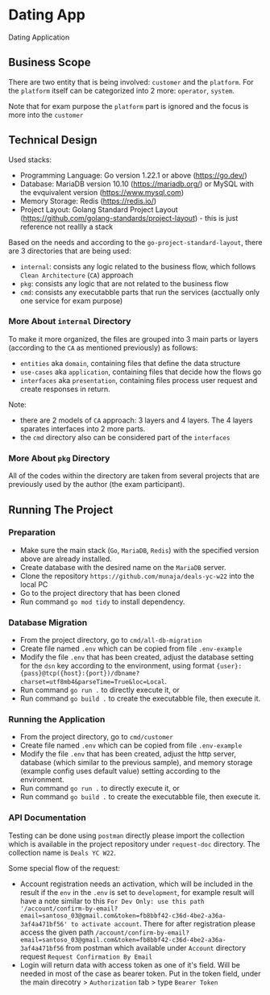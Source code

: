 # Dating App
Dating Application

## Business Scope
There are two entity that is being involved: `customer` and the `platform`. For the `platform` itself can be categorized into 2 more: `operator`, `system`.

Note that for exam purpose the `platform` part is ignored and the focus is more into the `customer`


## Technical Design
Used stacks:
- Programming Language: Go version 1.22.1 or above (https://go.dev/)
- Database: MariaDB version 10.10 (https://mariadb.org/) or MySQL with the evquivalent version (https://www.mysql.com)
- Memory Storage: Redis (https://redis.io/)
- Project Layout: Golang Standard Project Layout (https://github.com/golang-standards/project-layout) - this is just reference not reallly a stack

Based on the needs and according to the `go-project-standard-layout`, there are 3 directories that are being used:
- `internal`: consists any logic related to the business flow, which follows `Clean Architecture` (`CA`) approach
- `pkg`: consists any logic that are not related to the business flow
- `cmd`: consists any executabble parts that run the services (acctually only one service for exam purpose)

### More About `internal` Directory
To make it more organized, the files are grouped into 3 main parts or layers (according to the `CA` as mentioned previously) as follows:
- `entities` aka `domain`, containing files that define the data structure
- `use-cases` aka `application`, containing files that decide how the flows go
- `interfaces` aka `presentation`, containing files process user request and create responses in return.

Note:
- there are 2 models of `CA` approach: 3 layers and 4 layers. The 4 layers sparates interfaces into 2 more parts.
- the `cmd` directory also can be considered part of the `interfaces`

### More About `pkg` Directory
All of the codes within the directory are taken from several projects that are previously used by the author (the exam participant).


## Running The Project
### Preparation
- Make sure the main stack (`Go`, `MariaDB`, `Redis`) with the specified version above are already installed.
- Create database with the desired name on the `MariaDB` server.
- Clone the repository `https://github.com/munaja/deals-yc-w22` into the local PC
- Go to the project directory that has been cloned
- Run command `go mod tidy` to install dependency.

### Database Migration
- From the project directory, go to `cmd/all-db-migration`
- Create file named `.env` which can be copied from file `.env-example`
- Modify the file `.env` that has been created, adjust the database setting for the `dsn` key according to the environment, using format `{user}:{pass}@tcp({host}:{port})/dbname?charset=utf8mb4&parseTime=True&loc=Local`.
- Run command `go run .` to directly execute it, or
- Run command `go build .` to create the executabble file, then execute it.

### Running the Application
- From the project directory, go to `cmd/customer`
- Create file named `.env` which can be copied from file `.env-example`
- Modify the file `.env` that has been created, adjust the http server, database (which similar to the previous sample), and memory storage (example config uses default value) setting according to the environment.
- Run command `go run .` to directly execute it, or
- Run command `go build .` to create the executabble file, then execute it.

### API Documentation
Testing can be done using `postman` directly please import the collection which is available in the project repository under `request-doc` directory. The collection name is `Deals YC W22`.

Some special flow of the request:
- Account registration needs an activation, which will be included in the result if the `env` in the `.env` is set to `development`, for example result will have a note similar to this  `For Dev Only: use this path '/account/confirm-by-email?email=santoso_03@gmail.com&token=fb8bbf42-c36d-4be2-a36a-3af4a471bf56' to activate account`. There for after registration please access the given path `/account/confirm-by-email?email=santoso_03@gmail.com&token=fb8bbf42-c36d-4be2-a36a-3af4a471bf56` from postman which available under `Account` directory request `Request Confirmation By Email`
- Login will return data with access token as one of it's field. Will be needed in most of the case as bearer token. Put in the token field, under the main direcotry > `Authorization` tab > type `Bearer Token`
